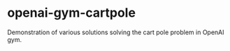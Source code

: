 # openai-gym-cartpole
Demonstration of various solutions solving the cart pole problem in OpenAI gym.
